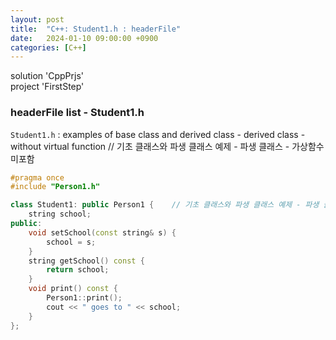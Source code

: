 ```yaml
---
layout: post
title:  "C++: Student1.h : headerFile"
date:   2024-01-10 09:00:00 +0900
categories: [C++]
---
```


solution 'CppPrjs'   
project 'FirstStep'   
   
### headerFile list - Student1.h   
`Student1.h` : examples of base class and derived class - derived class - without virtual function // 기초 클래스와 파생 클래스 예제 - 파생 클래스 - 가상함수 미포함   
   
```cpp
#pragma once
#include "Person1.h"

class Student1: public Person1 {	// 기초 클래스와 파생 클래스 예제 - 파생 클래스 - 가상함수 미포함
	string school;
public:
	void setSchool(const string& s) {
		school = s;
	}
	string getSchool() const {
		return school;
	}
	void print() const {
		Person1::print();
		cout << " goes to " << school;
	}
};
```
